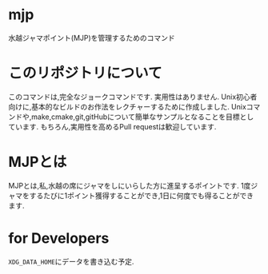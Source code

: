 # mjp
水越ジャマポイント(MJP)を管理するためのコマンド

# このリポジトリについて
このコマンドは,完全なジョークコマンドです.
実用性はありません.
Unix初心者向けに,基本的なビルドのお作法をレクチャーするために作成しました.
Unixコマンドや,make,cmake,git,gitHubについて簡単なサンプルとなることを目標としています.
もちろん,実用性を高めるPull requestは歓迎しています.

# MJPとは
MJPとは,私,水越の席にジャマをしにいらした方に進呈するポイントです.
1度ジャマをするたびに1ポイント獲得することができ,1日に何度でも得ることができます.

# for Developers
`XDG_DATA_HOME`にデータを書き込む予定.
